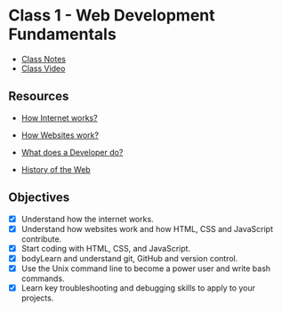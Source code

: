 # Class 1 - Web Development Fundamentals

- [Class Notes](https://www.notion.so/Web-Development-Fundamentals-2198892533354f49b87f5178cf77c16b)
- [Class Video](https://youtu.be/yUvxZlMS7O8)

## Resources

- [How Internet works?](https://www.notion.so/How-Internet-works-33b5597ebb894ff3b51d52370ca4c8a4)

- [How Websites work?](https://www.notion.so/How-Websites-work-3e03043bed2d4e269c04c217c8f54374)

- [What does a Developer do?](https://www.notion.so/What-does-a-Developer-do-565e7f96adca4d6fb8e2dbc3307c5360)

- [History of the Web](https://www.notion.so/History-of-the-Web-5b48b374cd5c4cfa857cee9736c2d6fe)

## Objectives

- [x]  Understand how the internet works.
- [x]  Understand how websites work and how HTML, CSS and JavaScript contribute.
- [x]  Start coding with HTML, CSS, and JavaScript.
- [x]  bodyLearn and understand git, GitHub and version control.
- [x]  Use the Unix command line to become a power user and
write bash commands.
- [x]  Learn key troubleshooting and debugging skills to apply to
your projects.